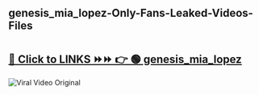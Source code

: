 
 ## genesis_mia_lopez-Only-Fans-Leaked-Videos-Files

# <h2><a href="https://mediaupload.pro?genesis_mia_lopez">🔗 Click to LINKS ⏩⏩ 👉 🟢 genesis_mia_lopez </a></h2>

<a href="https://mediaupload.pro?genesis_mia_lopez" rel="nofollow" data-target="animated-image.originalLink"><img src="https://i.ibb.co.com/xMMVF88/686577567.gif" alt="Viral Video Original" style="max-width: 100%; display: inline-block;" data-target="animated-image.originalImage"></a>